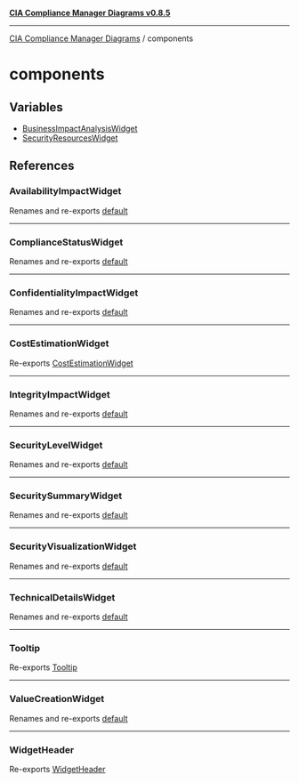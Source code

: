 [**CIA Compliance Manager Diagrams v0.8.5**](../README.md)

***

[CIA Compliance Manager Diagrams](../modules.md) / components

# components

## Variables

- [BusinessImpactAnalysisWidget](variables/BusinessImpactAnalysisWidget.md)
- [SecurityResourcesWidget](variables/SecurityResourcesWidget.md)

## References

### AvailabilityImpactWidget

Renames and re-exports [default](widgets/impactanalysis/AvailabilityImpactWidget/variables/default.md)

***

### ComplianceStatusWidget

Renames and re-exports [default](widgets/businessvalue/ComplianceStatusWidget/functions/default.md)

***

### ConfidentialityImpactWidget

Renames and re-exports [default](widgets/impactanalysis/ConfidentialityImpactWidget/variables/default.md)

***

### CostEstimationWidget

Re-exports [CostEstimationWidget](widgets/businessvalue/CostEstimationWidget/functions/CostEstimationWidget.md)

***

### IntegrityImpactWidget

Renames and re-exports [default](widgets/impactanalysis/IntegrityImpactWidget/variables/default.md)

***

### SecurityLevelWidget

Renames and re-exports [default](widgets/assessmentcenter/SecurityLevelWidget/variables/default.md)

***

### SecuritySummaryWidget

Renames and re-exports [default](widgets/assessmentcenter/SecuritySummaryWidget/variables/default.md)

***

### SecurityVisualizationWidget

Renames and re-exports [default](widgets/implementationguide/SecurityVisualizationWidget/variables/default.md)

***

### TechnicalDetailsWidget

Renames and re-exports [default](widgets/implementationguide/TechnicalDetailsWidget/variables/default.md)

***

### Tooltip

Re-exports [Tooltip](common/variables/Tooltip.md)

***

### ValueCreationWidget

Renames and re-exports [default](widgets/businessvalue/ValueCreationWidget/variables/default.md)

***

### WidgetHeader

Re-exports [WidgetHeader](common/variables/WidgetHeader.md)
